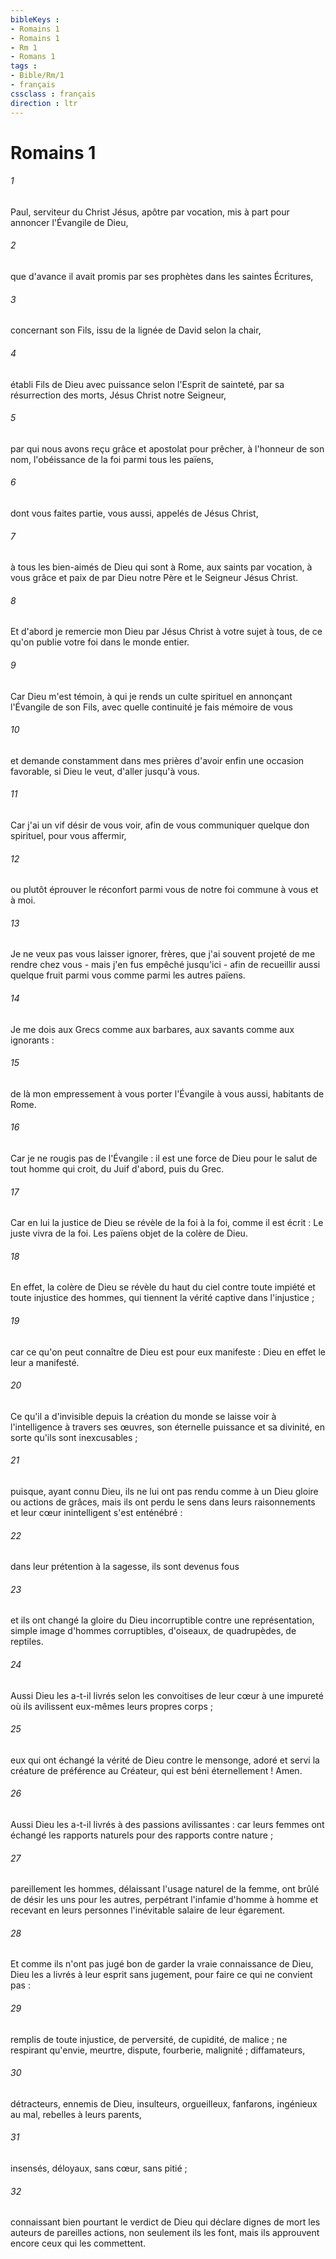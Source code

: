 ```yaml
---
bibleKeys : 
- Romains 1
- Romains 1
- Rm 1
- Romans 1
tags : 
- Bible/Rm/1
- français
cssclass : français
direction : ltr
---
```


# Romains 1

###### 1
Paul, serviteur du Christ Jésus, apôtre par vocation, mis à part pour annoncer l'Évangile de Dieu, 
###### 2
que d'avance il avait promis par ses prophètes dans les saintes Écritures, 
###### 3
concernant son Fils, issu de la lignée de David selon la chair, 
###### 4
établi Fils de Dieu avec puissance selon l'Esprit de sainteté, par sa résurrection des morts, Jésus Christ notre Seigneur, 
###### 5
par qui nous avons reçu grâce et apostolat pour prêcher, à l'honneur de son nom, l'obéissance de la foi parmi tous les païens, 
###### 6
dont vous faites partie, vous aussi, appelés de Jésus Christ, 
###### 7
à tous les bien-aimés de Dieu qui sont à Rome, aux saints par vocation, à vous grâce et paix de par Dieu notre Père et le Seigneur Jésus Christ. 
###### 8
Et d'abord je remercie mon Dieu par Jésus Christ à votre sujet à tous, de ce qu'on publie votre foi dans le monde entier. 
###### 9
Car Dieu m'est témoin, à qui je rends un culte spirituel en annonçant l'Évangile de son Fils, avec quelle continuité je fais mémoire de vous 
###### 10
et demande constamment dans mes prières d'avoir enfin une occasion favorable, si Dieu le veut, d'aller jusqu'à vous. 
###### 11
Car j'ai un vif désir de vous voir, afin de vous communiquer quelque don spirituel, pour vous affermir, 
###### 12
ou plutôt éprouver le réconfort parmi vous de notre foi commune à vous et à moi. 
###### 13
Je ne veux pas vous laisser ignorer, frères, que j'ai souvent projeté de me rendre chez vous - mais j'en fus empêché jusqu'ici - afin de recueillir aussi quelque fruit parmi vous comme parmi les autres païens. 
###### 14
Je me dois aux Grecs comme aux barbares, aux savants comme aux ignorants : 
###### 15
de là mon empressement à vous porter l'Évangile à vous aussi, habitants de Rome. 
###### 16
Car je ne rougis pas de l'Évangile : il est une force de Dieu pour le salut de tout homme qui croit, du Juif d'abord, puis du Grec. 
###### 17
Car en lui la justice de Dieu se révèle de la foi à la foi, comme il est écrit : Le juste vivra de la foi. Les païens objet de la colère de Dieu. 
###### 18
En effet, la colère de Dieu se révèle du haut du ciel contre toute impiété et toute injustice des hommes, qui tiennent la vérité captive dans l'injustice ; 
###### 19
car ce qu'on peut connaître de Dieu est pour eux manifeste : Dieu en effet le leur a manifesté. 
###### 20
Ce qu'il a d'invisible depuis la création du monde se laisse voir à l'intelligence à travers ses œuvres, son éternelle puissance et sa divinité, en sorte qu'ils sont inexcusables ; 
###### 21
puisque, ayant connu Dieu, ils ne lui ont pas rendu comme à un Dieu gloire ou actions de grâces, mais ils ont perdu le sens dans leurs raisonnements et leur cœur inintelligent s'est enténébré : 
###### 22
dans leur prétention à la sagesse, ils sont devenus fous 
###### 23
et ils ont changé la gloire du Dieu incorruptible contre une représentation, simple image d'hommes corruptibles, d'oiseaux, de quadrupèdes, de reptiles. 
###### 24
Aussi Dieu les a-t-il livrés selon les convoitises de leur cœur à une impureté où ils avilissent eux-mêmes leurs propres corps ; 
###### 25
eux qui ont échangé la vérité de Dieu contre le mensonge, adoré et servi la créature de préférence au Créateur, qui est béni éternellement ! Amen. 
###### 26
Aussi Dieu les a-t-il livrés à des passions avilissantes : car leurs femmes ont échangé les rapports naturels pour des rapports contre nature ; 
###### 27
pareillement les hommes, délaissant l'usage naturel de la femme, ont brûlé de désir les uns pour les autres, perpétrant l'infamie d'homme à homme et recevant en leurs personnes l'inévitable salaire de leur égarement. 
###### 28
Et comme ils n'ont pas jugé bon de garder la vraie connaissance de Dieu, Dieu les a livrés à leur esprit sans jugement, pour faire ce qui ne convient pas : 
###### 29
remplis de toute injustice, de perversité, de cupidité, de malice ; ne respirant qu'envie, meurtre, dispute, fourberie, malignité ; diffamateurs, 
###### 30
détracteurs, ennemis de Dieu, insulteurs, orgueilleux, fanfarons, ingénieux au mal, rebelles à leurs parents, 
###### 31
insensés, déloyaux, sans cœur, sans pitié ; 
###### 32
connaissant bien pourtant le verdict de Dieu qui déclare dignes de mort les auteurs de pareilles actions, non seulement ils les font, mais ils approuvent encore ceux qui les commettent. 
